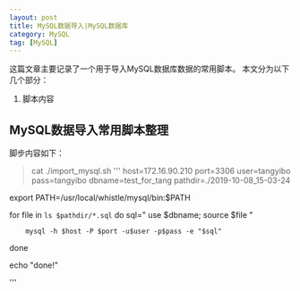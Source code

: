 ```yaml
---
layout: post
title: MySQL数据导入|MySQL数据库 
category: MySQL
tag: [MySQL]
---
```


这篇文章主要记录了一个用于导入MySQL数据库数据的常用脚本。
本文分为以下几个部分：
1. 脚本内容

## MySQL数据导入常用脚本整理
脚步内容如下：
> cat ./import_mysql.sh
'''
host=172.16.90.210
port=3306
user=tangyibo
pass=tangyibo
dbname=test_for_tang
pathdir=./2019-10-08_15-03-24

export PATH=/usr/local/whistle/mysql/bin:$PATH

for file in `ls $pathdir/*.sql`
do
        sql="
                use $dbname; 
                source $file
        "

        mysql -h $host -P $port -u$user -p$pass -e "$sql"
done

echo "done!"

'''